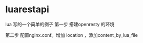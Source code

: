 # luarestapi
lua 写的一个简单的例子
第一步 搭建openresty 的环境

第二步 配置nginx.conf。增加 location ，添加content_by_lua_file



